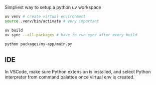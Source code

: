 Simpliest way to setup a python uv workspace

```bash
uv venv # create virtual environment
source .venv/bin/activate # very important

uv build
uv sync --all-packages # have to run sync after every build

python packages/my-app/main.py
```

## IDE

In VSCode, make sure Python extension is installed, and select Python interpreter from command palattee once virtual env is created.
